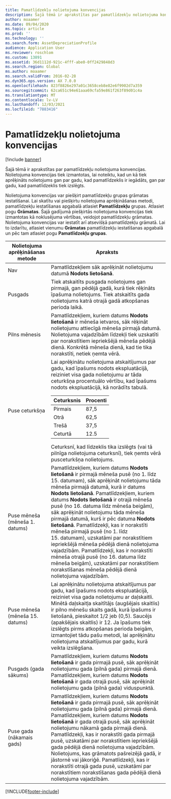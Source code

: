 ```yaml
---
title: Pamatlīdzekļu nolietojuma konvencijas
description: Šajā tēmā ir aprakstītas par pamatlīdzekļu nolietojuma konvencijas.
author: moaamer
ms.date: 09/04/2020
ms.topic: article
ms.prod: ''
ms.technology: ''
ms.search.form: AssetDepreciationProfile
audience: Application User
ms.reviewer: roschlom
ms.custom: 13891
ms.assetid: 36d1112d-921c-4fff-abe0-0ff2429848d3
ms.search.region: Global
ms.author: moaamer
ms.search.validFrom: 2016-02-28
ms.dyn365.ops.version: AX 7.0.0
ms.openlocfilehash: 823f8826e297a01c3658ceb8e82e6f9902d7a359
ms.sourcegitcommit: 62ca651c94e61aaa69cfa59e861f263f89d01c4a
ms.translationtype: MT
ms.contentlocale: lv-LV
ms.lasthandoff: 12/03/2021
ms.locfileid: "7883416"
---
```

# <a name="fixed-asset-depreciation-conventions"></a>Pamatlīdzekļu nolietojuma konvencijas

[!include [banner](../includes/banner.md)]

Šajā tēmā ir aprakstītas par pamatlīdzekļu nolietojuma konvencijas. Nolietojuma konvencijas tiek izmantotas, lai noteiktu, kad un kā tiek aprēķināts nolietojums gan par gadu, kad pamatlīdzeklis ir iegādāts, gan par gadu, kad pamatlīdzeklis tiek izslēgts.

Nolietojuma konvencijas var piešķirt pamatlīdzekļu grupas grāmatas iestatīšanai. Lai skatītu vai piešķirtu nolietojuma aprēķināšanas metodi, pamatlīdzekļu iestatīšanas apgabalā atlasiet **Pamatlīdzekļu** grupas. Atlasiet pogu **Grāmatas**. Šajā gadījumā piešķirtās nolietojuma konvencijas tiek izmantotas kā noklusējuma vērtības, veidojot pamatlīdzekļu grāmatas. Nolietojuma konvencijas var iestatīt arī atsevišķā pamatlīdzekļu grāmatā. Lai to izdarītu, atlasiet vienumu **Grāmatas** pamatlīdzekļu iestatīšanas apgabalā un pēc tam atlasiet pogu **Pamatlīdzekļu grupas**.

| Nolietojuma aprēķināšanas metode   | Apraksts |
|---------------------------|-------------|
| Nav                      | Pamatlīdzekļiem sāk aprēķināt nolietojumu datumā <strong>Nodots lietošanā</strong>. |
| Pusgads                 | Tiek atskaitīts pusgada nolietojums gan pirmajā, gan pēdējā gadā, kurā tiek rēķināts īpašuma nolietojums. Tiek atskaitīts gada nolietojums katrā otrajā gadā atkopšanas perioda laikā. |
| Pilns mēnesis                | Pamatlīdzekļiem, kuriem datums <strong>Nodots lietošanā</strong> ir mēneša ietvaros, sāk rēķināt nolietojumu attiecīgā mēneša pirmajā datumā. Nolietojuma vajadzībām līdzekļi tiek uzskatīti par norakstītiem iepriekšējā mēneša pēdējā dienā. Konkrētā mēneša dienā, kad tie tika norakstīti, netiek ņemta vērā. |
| Puse ceturkšņa               | Lai aprēķinātu nolietojuma atskaitījumus par gadu, kad īpašums nodots ekspluatācijā, reiziniet visa gada nolietojumu ar tāda ceturkšņa procentuālo vērtību, kad īpašums nodots ekspluatācijā, kā norādīts tabulā.<table><thead><tr><th>Ceturksnis</th><th>Procenti</th></tr></thead><tbody><tr><td>Pirmais</td><td>87,5</td></tr><tr><td>Otrā</td><td>62,5</td></tr><tr><td>Trešā</td><td>37,5</td></tr><tr><td>Ceturtā</td><td>12.5</td></tr></tbody></table>Ceturksnī, kad līdzeklis tika izslēgts (vai tā pilnīga nolietojuma ceturksnī), tiek ņemts vērā pusceturkšņa nolietojums. |
| Puse mēneša (mēneša 1. datums)  | Pamatlīdzekļiem, kuriem datums <strong>Nodots lietošanā</strong> ir pirmajā mēneša pusē (no 1. līdz 15. datumam), sāk aprēķināt nolietojumu tāda mēneša pirmajā datumā, kurā ir datums <strong>Nodots lietošanā</strong>. Pamatlīdzekļiem, kuriem datums <strong>Nodots lietošanā</strong> ir otrajā mēneša pusē (no 16. datuma līdz mēneša beigām), sāk aprēķināt nolietojumu tāda mēneša pirmajā datumā, kurš ir pēc datuma <strong>Nodots lietošanā</strong>. Pamatlīdzekļi, kas ir norakstīti mēneša pirmajā pusē (no 1. līdz 15. datumam), uzskatāmi par norakstītiem iepriekšējā mēneša pēdējā dienā nolietojuma vajadzībām. Pamatlīdzekļi, kas ir norakstīti mēneša otrajā pusē (no 16. datuma līdz mēneša beigām), uzskatāmi par norakstītiem norakstīšanas mēneša pēdējā dienā nolietojuma vajadzībām. |
| Puse mēneša (mēneša 15. datums) | Lai aprēķinātu nolietojuma atskaitījumus par gadu, kad īpašums nodots ekspluatācijā, reiziniet visa gada nolietojumu ar daļskaitli. Minētā daļskaitļa skaitītājs (augšējais skaitlis) ir pilno mēnešu skaits gadā, kurā īpašums ir lietošanā, pieskaitot 1/2 jeb (0,5). Saucējs (apakšējais skaitlis) ir 12. Ja īpašums tiek izslēgts pirms atkopšanas perioda beigām, izmantojiet tādu pašu metodi, lai aprēķinātu nolietojuma atskaitījumus par gadu, kurā veikta izslēgšana. |
| Pusgads (gada sākums) | Pamatlīdzekļiem, kuriem datums <strong>Nodots lietošanā</strong> ir gada pirmajā pusē, sāk aprēķināt nolietojumu gada (pilnā gada) pirmajā dienā. Pamatlīdzekļiem, kuriem datums <strong>Nodots lietošanā</strong> ir gada otrajā pusē, sāk aprēķināt nolietojumu gada (pilnā gada) viduspunktā. |
| Puse gada (nākamais gads)     | Pamatlīdzekļiem, kuriem datums <strong>Nodots lietošanā</strong> ir gada pirmajā pusē, sāk aprēķināt nolietojumu gada (pilnā gada) pirmajā dienā. Pamatlīdzekļiem, kuriem datums <strong>Nodots lietošanā</strong> ir gada otrajā pusē, sāk aprēķināt nolietojumu nākamā gada pirmajā dienā. Pamatlīdzekļi, kas ir norakstīti gada pirmajā pusē, uzskatāmi par norakstītiem iepriekšējā gada pēdējā dienā nolietojuma vajadzībām. Nolietojums, kas grāmatots pašreizējā gadā, ir jāstornē vai jākoriģē. Pamatlīdzekļi, kas ir norakstīti otrajā gada pusē, uzskatāmi par norakstītiem norakstīšanas gada pēdējā dienā nolietojuma vajadzībām. |


[!INCLUDE[footer-include](../../includes/footer-banner.md)]
